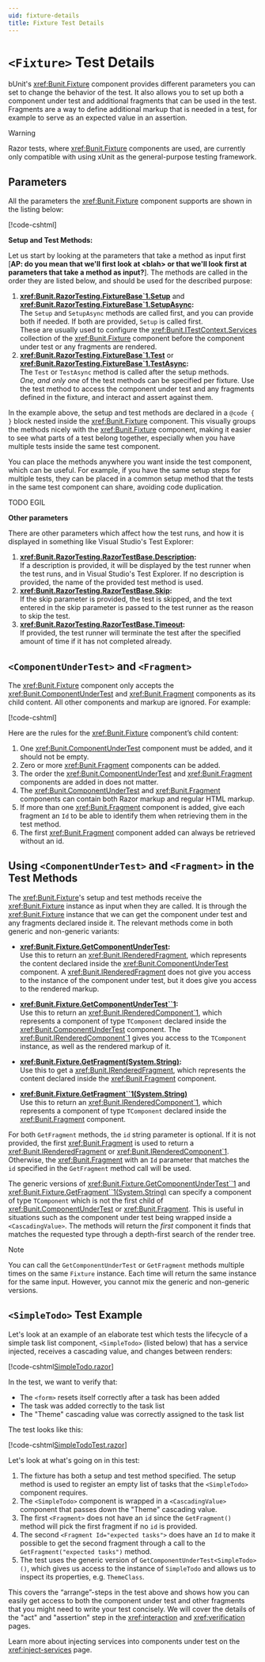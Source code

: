 ```yaml
---
uid: fixture-details
title: Fixture Test Details 
---
```


# `<Fixture>` Test Details

bUnit's <xref:Bunit.Fixture> component provides different parameters you can set to change the behavior of the test. It also allows you to set up both a component under test and additional fragments that can be used in the test. Fragments are a way to define additional markup that is needed in a test, for example to serve as an expected value in an assertion.

> [!WARNING]
> Razor tests, where <xref:Bunit.Fixture> components are used, are currently only compatible with using xUnit as the general-purpose testing framework.

## Parameters

All the parameters the <xref:Bunit.Fixture> component supports are shown in the listing below:

[!code-cshtml[](../../../samples/tests/razor/AllFixtureParameters.razor)]

**Setup and Test Methods:**

Let us start by looking at the parameters that take a method as input first [__AP: do you mean that we'll first look at \<blah\> or that we'll look first at parameters that take a method as input?__]. The methods are called in the order they are listed below, and should be used for the described purpose:

1. **<xref:Bunit.RazorTesting.FixtureBase`1.Setup>** and **<xref:Bunit.RazorTesting.FixtureBase`1.SetupAsync>:**  
The `Setup` and `SetupAsync` methods are called first, and you can provide both if needed. If both are provided, `Setup` is called first.   
These are usually used to configure the <xref:Bunit.ITestContext.Services> collection of the <xref:Bunit.Fixture> component before the component under test or any fragments are rendered.
2. **<xref:Bunit.RazorTesting.FixtureBase`1.Test>** or **<xref:Bunit.RazorTesting.FixtureBase`1.TestAsync>:**  
 The `Test` or `TestAsync` method is called after the setup methods.   
  _One, and only one_ of the test methods can be specified per fixture. Use the test method to access the component under test and any fragments defined in the fixture, and interact and assert against them.
  
In the example above, the setup and test methods are declared in a `@code { }` block nested inside the <xref:Bunit.Fixture> component. This visually groups the methods nicely with the <xref:Bunit.Fixture> component, making it easier to see what parts of a test belong together, especially when you have multiple tests inside the same test component. 

You can place the methods anywhere you want inside the test component, which can be useful. For example, if you have the same setup steps for multiple tests, they can be placed in a common setup method that the tests in the same test component can share, avoiding code duplication.

TODO EGIL

**Other parameters**

There are other parameters which affect how the test runs, and how it is displayed in something like Visual Studio's Test Explorer:

1. **<xref:Bunit.RazorTesting.RazorTestBase.Description>:**   
   If a description is provided, it will be displayed by the test runner when the test runs, and in Visual Studio's Test Explorer. If no description is provided, the name of the provided test method is used.
2. **<xref:Bunit.RazorTesting.RazorTestBase.Skip>:**  
   If the skip parameter is provided, the test is skipped, and the text entered in the skip parameter is passed to the test runner as the reason to skip the test.
3. **<xref:Bunit.RazorTesting.RazorTestBase.Timeout>:**  
   If provided, the test runner will terminate the test after the specified amount of time if it has not completed already.

## `<ComponentUnderTest>` and `<Fragment>`

The <xref:Bunit.Fixture> component only accepts the <xref:Bunit.ComponentUnderTest> and <xref:Bunit.Fragment> components as its child content. All other components and markup are ignored. For example:

[!code-cshtml[](../../../samples/tests/razor/FixtureWithCutAndFragments.html)]

Here are the rules for the <xref:Bunit.Fixture> component’s child content:

1. One <xref:Bunit.ComponentUnderTest> component must be added, and it should not be empty.
2. Zero or more <xref:Bunit.Fragment> components can be added.
3. The order the <xref:Bunit.ComponentUnderTest> and <xref:Bunit.Fragment> components are added in does not matter.
4. The <xref:Bunit.ComponentUnderTest> and <xref:Bunit.Fragment> components can contain both Razor markup and regular HTML markup.
5. If more than one <xref:Bunit.Fragment> component is added, give each fragment an `Id` to be able to identify them when retrieving them in the test method.
6. The first <xref:Bunit.Fragment> component added can always be retrieved without an id.

## Using `<ComponentUnderTest>` and `<Fragment>` in the Test Methods

The <xref:Bunit.Fixture>'s setup and test methods receive the <xref:Bunit.Fixture> instance as input when they are called. It is through the <xref:Bunit.Fixture> instance that we can get the component under test and any fragments declared inside it. The relevant methods come in both generic and non-generic variants:

- **<xref:Bunit.Fixture.GetComponentUnderTest>:**  
  Use this to return an <xref:Bunit.IRenderedFragment>, which represents the content declared inside the <xref:Bunit.ComponentUnderTest> component. A <xref:Bunit.IRenderedFragment> does not give you access to the instance of the component under test, but it does give you access to the rendered markup. 

- **<xref:Bunit.Fixture.GetComponentUnderTest``1>:**  
  Use this to return an <xref:Bunit.IRenderedComponent`1>, which represents a component of type `TComponent` declared inside the <xref:Bunit.ComponentUnderTest> component. The <xref:Bunit.IRenderedComponent`1> gives you access to the `TComponent` instance, as well as the rendered markup of it.

- **<xref:Bunit.Fixture.GetFragment(System.String)>:**  
  Use this to get a <xref:Bunit.IRenderedFragment>, which represents the content declared inside the <xref:Bunit.Fragment> component. 

- **<xref:Bunit.Fixture.GetFragment``1(System.String)>**  
  Use this to return an <xref:Bunit.IRenderedComponent`1>, which represents a component of type `TComponent` declared inside the <xref:Bunit.Fragment> component.

For both `GetFragment` methods, the `id` string parameter is optional. If it is not provided, the first <xref:Bunit.Fragment> is used to return a <xref:Bunit.IRenderedFragment> or <xref:Bunit.IRenderedComponent`1>. Otherwise, the <xref:Bunit.Fragment> with an `Id` parameter that matches the `id` specified in the `GetFragment` method call will be used.

The generic versions of <xref:Bunit.Fixture.GetComponentUnderTest``1> and <xref:Bunit.Fixture.GetFragment``1(System.String)> can specify a component of type `TComponent` which is not the first child of <xref:Bunit.ComponentUnderTest> or <xref:Bunit.Fragment>. This is useful in situations such as the component under test being wrapped inside a `<CascadingValue>`. The methods will return the _first_ component it finds that matches the requested type through a depth-first search of the render tree.

> [!NOTE]
> You can call the `GetComponentUnderTest` or `GetFragment` methods multiple times on the same `Fixture` instance. Each time will return the same instance for the same input. However, you cannot mix the generic and non-generic versions.

## `<SimpleTodo>` Test Example

Let's look at an example of an elaborate test which tests the lifecycle of a simple task list component, `<SimpleTodo>` (listed below) that has a service injected, receives a cascading value, and changes between renders:

[!code-cshtml[SimpleTodo.razor](../../../samples/components/SimpleTodo.razor)]

In the test, we want to verify that:

- The `<form>` resets itself correctly after a task has been added
- The task was added correctly to the task list
- The "Theme" cascading value was correctly assigned to the task list

The test looks like this:

[!code-cshtml[SimpleTodoTest.razor](../../../samples/tests/razor/SimpleTodoTest.razor?highlight=4,5,8-10,13,20,29,30,35-37)]

Let's look at what's going on in this test:

1. The fixture has both a setup and test method specified. The setup method is   used to register an empty list of tasks that the `<SimpleTodo>` component requires.
2. The `<SimpleTodo>` component is wrapped in a `<CascadingValue>` component that passes down the "Theme" cascading value.
3. The first `<Fragment>` does not have an `id` since the `GetFragment()` method will pick the first fragment if no `id` is provided.
4. The second `<Fragment Id="expected tasks">` does have an `Id` to make it possible to get the second fragment through a call to the `GetFragment("expected tasks")` method.
5. The test uses the generic version of `GetComponentUnderTest<SimpleTodo>()`, which gives us access to the instance of `SimpleTodo` and allows us to inspect its properties, e.g. `ThemeClass`.

This covers the “arrange”-steps in the test above and shows how you can easily get access to both the component under test and other fragments that you might need to write your test concisely. We will cover the details of the "act" and "assertion" step in the <xref:interaction> and <xref:verification> pages. 

Learn more about injecting services into components under test on the <xref:inject-services> page. 
<!--stackedit_data:
eyJoaXN0b3J5IjpbLTEwMzc5MzQ5MiwtMTg3OTExMTMxOSwtMT
gyOTU5MzMxNF19
-->